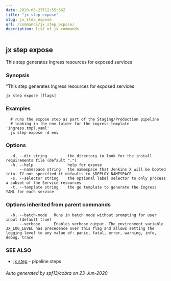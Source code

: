 ```yaml
---
date: 2020-06-23T12:55:56Z
title: "jx step expose"
slug: jx_step_expose
url: /commands/jx_step_expose/
description: list of jx commands
---
```

## jx step expose

This step generates Ingress resources for exposed services

### Synopsis

"This step generates Ingress resources for exposed services

```
jx step expose [flags]
```

### Examples

```
  # runs the expose step as part of the Staging/Production pipeline
  # looking in the env folder for the ingress template 'ingress.tmpl.yaml'
  jx step expose -d env
```

### Options

```
  -d, --dir string         the directory to look for the install requirements file (default ".")
  -h, --help               help for expose
      --namespace string   the namespace that Jenkins X will be booted into. If not specified it defaults to $DEPLOY_NAMESPACE
  -s, --selector string    the optional label selector to only process a subset of the Service resources
  -t, --template string    the go template to generate the Ingress YAML for each service
```

### Options inherited from parent commands

```
  -b, --batch-mode   Runs in batch mode without prompting for user input (default true)
      --verbose      Enables verbose output. The environment variable JX_LOG_LEVEL has precedence over this flag and allows setting the logging level to any value of: panic, fatal, error, warning, info, debug, trace
```

### SEE ALSO

* [jx step](/commands/jx_step/)	 - pipeline steps

###### Auto generated by spf13/cobra on 23-Jun-2020
